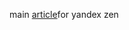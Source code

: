 main [article](https://docs.google.com/document/d/1ClbqxgD-cvxd_-Bv_UkfGLSRMU6wBPmJgWGVIAutvJk/edit?usp=sharing)for yandex zen
[]()
[]()
[]()
[]()
